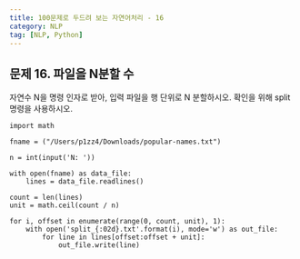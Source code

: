 ```yaml
---
title: 100문제로 두드려 보는 자연어처리 - 16
category: NLP
tag: [NLP, Python]
---
```


## 문제 16. 파일을 N분할 수
자연수 N을 명령 인자로 받아, 입력 파일을 행 단위로 N 분할하시오. 확인을 위해 split명령을 사용하시오. 

~~~
import math

fname = ("/Users/p1zz4/Downloads/popular-names.txt")

n = int(input('N: '))

with open(fname) as data_file:
    lines = data_file.readlines()

count = len(lines)
unit = math.ceil(count / n)

for i, offset in enumerate(range(0, count, unit), 1):
    with open('split_{:02d}.txt'.format(i), mode='w') as out_file:
        for line in lines[offset:offset + unit]:
            out_file.write(line)
~~~
